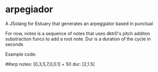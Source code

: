 # arpegiador
A JSolang for Estuary that generates an arpeggiator based in punctual


For now, notes is a sequence of notes that uses dktr0's pitch additon substraction funcs to add a root note. Dur is a duration of the cycle in seconds

Example code:

##arp
notes: [0,3,5,7,0,0.1] + 50 
dur: [2,1.5]
